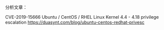 
分析文章：

CVE-2019-15666 Ubuntu / CentOS / RHEL Linux Kernel 4.4 - 4.18 privilege escalation
https://duasynt.com/blog/ubuntu-centos-redhat-privesc
